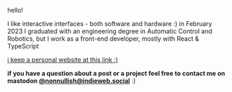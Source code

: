 hello!

I like interactive interfaces - both software and hardware :)
in February 2023 I graduated with an engineering degree in Automatic Control and Robotics,
but I work as a front-end developer, mostly with React & TypeScript

[i keep a personal website at this link :)](https://sometimes.digital/)

**if you have a question about a post or a project feel free to contact me on mastodon [@nonnullish@indieweb.social](https://elk.zone/indieweb.social/@nonnullish)** :)
